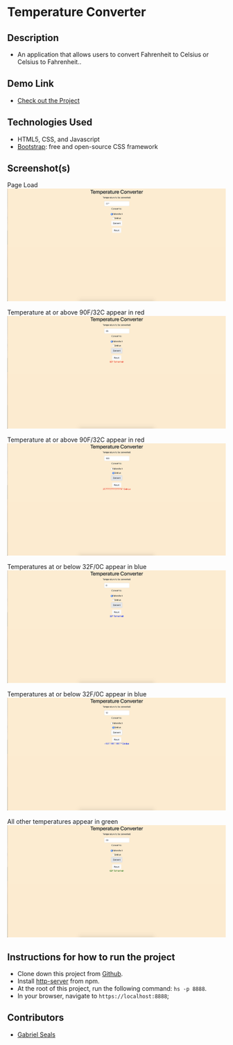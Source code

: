 # Temperature Converter


## Description

* An application that allows users to convert Fahrenheit to Celsius or Celsius to Fahrenheit..

## Demo Link

* [Check out the Project](https://temperature-converter-9b0b1.firebaseapp.com/)

## Technologies Used

* HTML5, CSS, and Javascript
* [Bootstrap](https://getbootstrap.com/): free and open-source CSS framework

## Screenshot(s)

Page Load
![Main View](https://raw.githubusercontent.com/gseals/temp-converter/master/screenshots/temp1.png)

Temperature at or above 90F/32C appear in red
![Red Temp](https://raw.githubusercontent.com/gseals/temp-converter/master/screenshots/tmep2.png)

Temperature at or above 90F/32C appear in red
![Red Temp](https://raw.githubusercontent.com/gseals/temp-converter/master/screenshots/temp3.png)

Temperatures at or below 32F/0C appear in blue
![Blue Temp](https://raw.githubusercontent.com/gseals/temp-converter/master/screenshots/temp4.png)

Temperatures at or below 32F/0C appear in blue
![Blue Temp](https://raw.githubusercontent.com/gseals/temp-converter/master/screenshots/temp5.png)

All other temperatures appear in green
![Green Temp](https://raw.githubusercontent.com/gseals/temp-converter/master/screenshots/temp6.png)

## Instructions for how to run the project

* Clone down this project from [Github](https://github.com/gseals/temp-converter).
* Install [http-server](https://www.npmjs.com/package/http-server) from npm.
* At the root of this project, run the following command: `hs -p 8888`.
* In your browser, navigate to `https://localhost:8888`;

## Contributors

* [Gabriel Seals](https://github.com/gseals)
